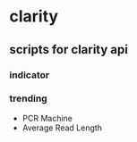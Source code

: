 # clarity
## scripts for clarity api
### indicator
### trending 
* PCR Machine
* Average Read Length
